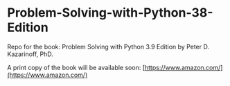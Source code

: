 # Problem-Solving-with-Python-38-Edition

Repo for the book: Problem Solving with Python 3.9 Edition by Peter D. Kazarinoff, PhD.

A print copy of the book will be available soon: [https://www.amazon.com/](https://www.amazon.com/)
